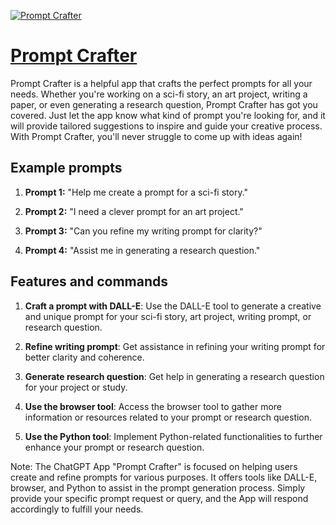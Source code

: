[![Prompt Crafter](https://files.oaiusercontent.com/file-M2bMmBqTttMXmuGfh7MRr8TN?se=2123-10-16T20%3A42%3A39Z&sp=r&sv=2021-08-06&sr=b&rscc=max-age%3D31536000%2C%20immutable&rscd=attachment%3B%20filename%3D67496331-25c3-4ddd-a8c5-ae08763691ac.png&sig=eIvclnZpcVlxua1UAmyGMV8eH4WWwvasa8XDPEZ4JnU%3D)](https://chat.openai.com/g/g-hDYZvHNfa-prompt-crafter)

# [Prompt Crafter](https://chat.openai.com/g/g-hDYZvHNfa-prompt-crafter)

Prompt Crafter is a helpful app that crafts the perfect prompts for all your needs. Whether you're working on a sci-fi story, an art project, writing a paper, or even generating a research question, Prompt Crafter has got you covered. Just let the app know what kind of prompt you're looking for, and it will provide tailored suggestions to inspire and guide your creative process. With Prompt Crafter, you'll never struggle to come up with ideas again!

## Example prompts

1. **Prompt 1:** "Help me create a prompt for a sci-fi story."

2. **Prompt 2:** "I need a clever prompt for an art project."

3. **Prompt 3:** "Can you refine my writing prompt for clarity?"

4. **Prompt 4:** "Assist me in generating a research question."

## Features and commands

1. **Craft a prompt with DALL-E**: Use the DALL-E tool to generate a creative and unique prompt for your sci-fi story, art project, writing prompt, or research question.

2. **Refine writing prompt**: Get assistance in refining your writing prompt for better clarity and coherence.

3. **Generate research question**: Get help in generating a research question for your project or study.

4. **Use the browser tool**: Access the browser tool to gather more information or resources related to your prompt or research question.

5. **Use the Python tool**: Implement Python-related functionalities to further enhance your prompt or research question.

Note: The ChatGPT App "Prompt Crafter" is focused on helping users create and refine prompts for various purposes. It offers tools like DALL-E, browser, and Python to assist in the prompt generation process. Simply provide your specific prompt request or query, and the App will respond accordingly to fulfill your needs.